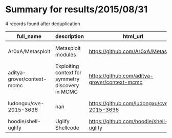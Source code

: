 
# Summary for results/2015/08/31
    
4 records found after deduplication

| full_name | description | html_url | matched_list | matched_count | pushed_at | size | stargazers_count | language | forks_count | vul_ids |
|----------------------------|---------------------------------------------------|-----------------------------------------------|----------------------------------|-----------------|---------------------------|--------|--------------------|------------|---------------|-------------------|
| Ar0xA/Metasploit | Metasploit modules | https://github.com/Ar0xA/Metasploit | ['metasploit module OR payload'] | 1 | 2015-08-31 11:49:41+00:00 | 121 | 1 | Ruby | 1 | [] |
| aditya-grover/context-mcmc | Exploiting context for symmetry discovery in MCMC | https://github.com/aditya-grover/context-mcmc | ['exploit'] | 1 | 2015-08-31 12:43:45+00:00 | 196 | 0 | GAP | 1 | [] |
| ludongxu/cve-2015-3636 | nan | https://github.com/ludongxu/cve-2015-3636 | ['cve-2'] | 1 | 2015-08-31 03:28:51+00:00 | 120 | 0 | nan | 0 | ['CVE-2015-3636'] |
| hoodie/shell-uglify | Uglify Shellcode | https://github.com/hoodie/shell-uglify | ['shellcode'] | 1 | 2015-08-31 12:00:56+00:00 | 108 | 0 | Shell | 0 | [] |
